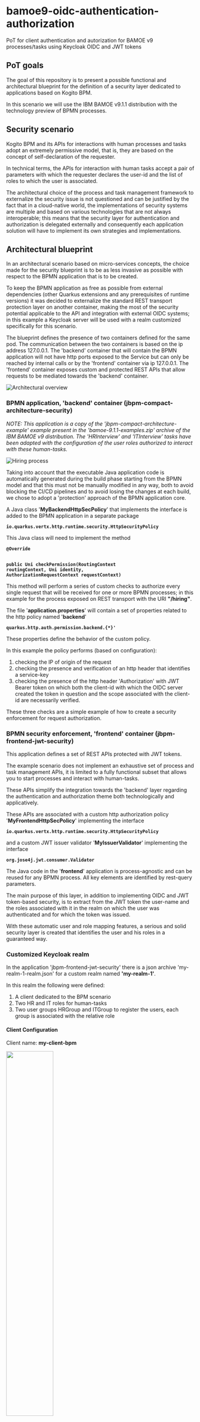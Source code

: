 # bamoe9-oidc-authentication-authorization

PoT for client authentication and autorization for BAMOE v9 processes/tasks using Keycloak OIDC and JWT tokens

## PoT goals

The goal of this repository is to present a possible functional and architectural blueprint for the definition of a security layer dedicated to applications based on Kogito BPM.

In this scenario we will use the IBM BAMOE v9.1.1 distribution with the technology preview of BPMN processes.


## Security scenario

Kogito BPM and its APIs for interactions with human processes and tasks adopt an extremely permissive model, that is, they are based on the concept of self-declaration of the requester.

In technical terms, the APIs for interaction with human tasks accept a pair of parameters with which the requester declares the user-id and the list of roles to which the user is associated.

The architectural choice of the process and task management framework to externalize the security issue is not questioned and can be justified by the fact that in a cloud-native world, the implementations of security systems are multiple and based on various technologies that are not always interoperable; this means that the security layer for authentication and authorization is delegated externally and consequently each application solution will have to implement its own strategies and implementations.

## Architectural blueprint

In an architectural scenario based on micro-services concepts, the choice made for the security blueprint is to be as less invasive as possible with respect to the BPMN application that is to be created.

To keep the BPMN application as free as possible from external dependencies (other Quarkus extensions and any prerequisites of runtime versions) it was decided to externalize the standard REST transport protection layer on another container, making the most of the security potential applicable to the API and integration with external OIDC systems; in this example a Keycloak server will be used with a realm customized specifically for this scenario.

The blueprint defines the presence of two containers defined for the same pod. The communication between the two containers is based on the ip address 127.0.0.1. The 'backend' container that will contain the BPMN application will not have http ports exposed to the Service but can only be reached by internal calls or by the 'frontend' container via ip 127.0.0.1. The 'frontend' container exposes custom and protected REST APIs that allow requests to be mediated towards the 'backend' container.

![Architectural overview](./docs/BAMOE9-SecurityBlueprint.png "Architectural overview")


### BPMN application, 'backend' container (jbpm-compact-architecture-security)

<i>
NOTE:
This application is a copy of the 'jbpm-compact-architecture-example' example present in the 'bamoe-9.1.1-examples.zip' archive of the IBM BAMOE v9 distribution.
The 'HRInterview' and 'ITInterview' tasks have been adapted with the configuration of the user roles authorized to interact with these human-tasks.
</i>

![Hiring process](./docs/BAMOE9-HiringProcess.png "Hiring process")


Taking into account that the executable Java application code is automatically generated during the build phase starting from the BPMN model and that this must not be manually modified in any way, both to avoid blocking the CI/CD pipelines and to avoid losing the changes at each build, we chose to adopt a 'protection' approach of the BPMN application core.

A Java class '<b>MyBackendHttpSecPolicy</b>' that implements the interface is added to the BPMN application in a separate package

<b><code>io.quarkus.vertx.http.runtime.security.HttpSecurityPolicy</code></b>

This Java class will need to implement the method

<b>
<code>@Override

public Uni<CheckResult> checkPermission(RoutingContext routingContext, Uni<SecurityIdentity> identity, AuthorizationRequestContext requestContext)</code>
</b>

This method will perform a series of custom checks to authorize every single request that will be received for one or more BPMN processes; in this example for the process exposed on REST transport with the URI <b>"/hiring"</b>.

The file '<b>application.properties</b>' will contain a set of properties related to the http policy named '<b>backend</b>'

<b><code>quarkus.http.auth.permission.backend.{*}'</code></b>

These properties define the behavior of the custom policy.

In this example the policy performs (based on configuration):

1. checking the IP of origin of the request
2. checking the presence and verification of an http header that identifies a service-key
3. checking the presence of the http header 'Authorization' with JWT Bearer token on which both the client-id with which the OIDC server created the token in question and the scope associated with the client-id are necessarily verified.

These three checks are a simple example of how to create a security enforcement for request authorization.

### BPMN security enforcement, 'frontend' container (jbpm-frontend-jwt-security)

This application defines a set of REST APIs protected with JWT tokens.

The example scenario does not implement an exhaustive set of process and task management APIs, it is limited to a fully functional subset that allows you to start processes and interact with human-tasks.

These APIs simplify the integration towards the 'backend' layer regarding the authentication and authorization theme both technologically and applicatively.

These APIs are associated with a custom http authorization policy '<b>MyFrontendHttpSecPolicy</b>' implementing the interface

<b><code>io.quarkus.vertx.http.runtime.security.HttpSecurityPolicy</code></b>

and a custom JWT issuer validator '<b>MyIssuerValidator</b>'  implementing the interface

<b><code>org.jose4j.jwt.consumer.Validator</code></b>

The Java code in the '<b>frontend</b>' application is process-agnostic and can be reused for any BPMN process. All key elements are identified by rest-query parameters.

The main purpose of this layer, in addition to implementing OIDC and JWT token-based security, is to extract from the JWT token the user-name and the roles associated with it in the realm on which the user was authenticated and for which the token was issued.

With these automatic user and role mapping features, a serious and solid security layer is created that identifies the user and his roles in a guaranteed way.

### Customized Keycloak realm

In the application 'jbpm-frontend-jwt-security' there is a json archive 'my-realm-1-realm.json' for a custom realm named <b>'my-realm-1'</b>.

In this realm the following were defined:

1. A client dedicated to the BPM scenario
2. Two HR and IT roles for human-tasks
3. Two user groups HRGroup and ITGroup to register the users, each group is associated with the relative role

#### Client Configuration

Client name: <b>my-client-bpm</b>

<img src="./docs/Keycloak-Client.png" width="50%" height="50%">

Client scope: <b>my-bpm-scope</b>

<img src="./docs/Keycloak-Client-Scope.png" width="50%" height="50%">


#### Realm Roles Configuration

Realm Roles: <b>HR</b>, <b>IT</b>

<img src="./docs/Keycloak-Roles.png" width="50%" height="50%">


#### Group Configuration

Groups: <b>HRGroup</b>, <b>ITGroup</b>

<img src="./docs/Keycloak-Groups.png" width="50%" height="50%">

Groups to Roles mapping: <b>HRGroup</b>, <b>ITGroup</b>

<img src="./docs/Keycloak-Groups-RoleMapping.png" width="75%" height="75%">

Users in group HRGroup (role HR): <b>alice</b>, <b>mary</b>

Users in group ITGroup (role IT): <b>john</b>, <b>marco</b>


## Blueprint solution known limits

This repository should be considered an example from which to start to create proprietary solutions that will implement all the security policies that are required in your environments.

No performance analysis has been performed.

No scalability analysis of the solution has been performed.

<b><i>
The application code present in this repository is purely for example purposes and SHOULD NOT be used in production environments.

Any use in whole or in part is at your own risk.
</i></b>

## Run the demo

Instructions to run a test:

### Frontend application
Open a first shell in the folder 'jbpm-frontend-jwt-security' and run the command <pre>quarkus dev</pre>.

The dev-services start a Keycloak container based on 'quay.io/keycloak/keycloak:25.0.6' according to dependency.

This Keycloak server is configured on port 44444 with custom realm defined in 'my-realm-1-realm.json'.

The dev-ui is at the link http://localhost:8880/q/dev-ui/extensions

See 'application.properties' file
<pre>
quarkus.keycloak.devservices.realm-path=my-realm-1-realm.json
quarkus.keycloak.devservices.port=44444

quarkus.http.port=8880
</pre>

### Backend application
Open a second shell in the folder 'jbpm-compact-architecture-security' and run the command <pre>quarkus dev</pre>.

The dev-services start a Postgres container based on 'docker.io/library/postgres:14' according to dependency.

The dev-ui is at the link http://localhost:8080/q/dev-ui/extensions

With security policies enabled (in this case also in DEV profile) the process management console 'jBPM Quarkus Dev UI' cannot work.
In 'Developer Tools' of your browser the error is
<pre>
Request URL:
http://localhost:8080/graphql
Request Method:
POST
Status Code:
403 Forbidden
Remote Address:
[::1]:8080
Referrer Policy:
strict-origin-when-cross-origin
</pre>

Our security protection is working fine !

Now let's continue the tests using 'curl' to trigger the various features.

The token and tasks can expire, in case of empty result of the 'curl' command use the -v flag instead of -s to have the details of the operation.

### 1. Login to Keycloak and grab a JWT token
<pre>
# token for HR user 
# run all the following commands to get the service token in KC_TOKEN (from .access_token attribute)

KC_PORT=44444
KC_REALM=my-realm-1
KC_CLIENT_USER=my-client-bpm
KC_CLIENT_SECRET=my-secret-bpm
USER_NAME=alice
USER_PWD=alice
KC_TOKEN_EXPIRATION=""
KC_TOKEN_SCOPE=""

# login
KC_FULL_TOKEN=$(curl -sk -X POST http://localhost:${KC_PORT}/realms/${KC_REALM}/protocol/openid-connect/token \
  --user ${KC_CLIENT_USER}:${KC_CLIENT_SECRET} -H 'content-type: application/x-www-form-urlencoded' \
  -d 'username='${USER_NAME}'&password='${USER_PWD}'&grant_type=password&scope=openid')

if ([[ ! -z "${KC_FULL_TOKEN}" ]] && [[ "${KC_FULL_TOKEN}" != "null" ]]) then echo "Logged in"; else echo "Not logged in"; fi

if ([[ ! -z "${KC_FULL_TOKEN}" ]] && [[ "${KC_FULL_TOKEN}" != "null" ]]) then KC_TOKEN=$(echo "${KC_FULL_TOKEN}" | jq '.access_token' | sed 's/"//g'); else KC_TOKEN=""; fi

if ([[ ! -z "${KC_FULL_TOKEN}" ]] && [[ "${KC_FULL_TOKEN}" != "null" ]]) then KC_TOKEN_EXPIRATION=$(echo $KC_FULL_TOKEN | jq .expires_in | sed 's/"//g'); fi

if ([[ ! -z "${KC_FULL_TOKEN}" ]] && [[ "${KC_FULL_TOKEN}" != "null" ]]) then KC_TOKEN_SCOPE=$(echo $KC_FULL_TOKEN | jq .scope | sed 's/"//g'); fi

echo "Token expires in: ${KC_TOKEN_EXPIRATION}"
echo "Token scopes: ${KC_TOKEN_SCOPE}"

</pre>

This is an example of KC_FULL_TOKEN content

echo $KC_FULL_TOKEN | jq .

<pre>
{
  "access_token": "eyJhbGci.......HRPcCOaTVgeXw",
  "expires_in": 14400,
  "refresh_expires_in": 1800,
  "refresh_token": "eyJhbGciOiJIUzUx........6oZGLEBf7GDL8ZUdG1w",
  "token_type": "Bearer",
  "id_token": "eyJhbGciOi.........coosgBAgaRUm34cfVeZJw",
  "not-before-policy": 0,
  "session_state": "e9fcaf93-dd0a-4cce-8c3a-64cd3f2b9c1b",
  "scope": "openid profile email my-bpm-scope"
}
</pre>

### 2. Start a process instance

The 'frontend' application exposes REST API on path '/bamoe'

As from configuration only users belonging to 'HR' role can start process instances. So 'alice' is authorized.
<pre>
# list of roles authorized to start a process instance
# last key segment must be equal to process name
marco.bamoe.process-starter-roles.hiring=HR
</pre>

<pre>
_PROCESS_NAME=hiring

INSTANCE_RESULT=$(curl -s -H "Content-Type: application/json" -H "Accept: application/json" -H "Authorization: Bearer "${KC_TOKEN} \
  -X POST http://localhost:8880/bamoe/process-instances/${_PROCESS_NAME} \
    -d '{"candidateData": { "name": "Jon", "lastName": "Snow", "email": "jon@snow.org", "experience": 5, "skills": ["Java", "Kogito", "Fencing"]}}' )
    
echo ${INSTANCE_RESULT} | jq .
_PROC_ID=$(echo ${INSTANCE_RESULT} | jq .id | sed 's/"//g')
echo "new instance id: "${_PROC_ID}
</pre>

Now try the same command with verbose flag -v and without the 'Authorization' header or with fake value

MUST fail
<pre>
curl -v -H "Content-Type: application/json" -H "Accept: application/json" -H "Authorization: Bearer XYZ" \
  -X POST http://localhost:8880/bamoe/process-instances/${_PROCESS_NAME} \
    -d '{"candidateData": { "name": "Jon", "lastName": "Snow", "email": "jon@snow.org", "experience": 5, "skills": ["Java", "Kogito", "Fencing"]}}'
</pre>

the error is '401 Unauthorized' and text should be similar to
<pre>
> POST /bamoe/process-instances/hiring HTTP/1.1
> Host: localhost:8880
> User-Agent: curl/7.76.1
> Content-Type: application/json
> Accept: application/json
> Authorization: Bearer XYZ
> Content-Length: 138
> 
* Mark bundle as not supporting multiuse
< HTTP/1.1 401 Unauthorized
< www-authenticate: Bearer
< content-length: 0
< 
* Connection #0 to host localhost left intact
</pre>

Now login with user 'john' and try to start a process instance.
<pre>
USER_NAME=john
USER_PWD=john

KC_PORT=44444
KC_REALM=my-realm-1
KC_CLIENT_USER=my-client-bpm
KC_CLIENT_SECRET=my-secret-bpm
KC_TOKEN_EXPIRATION=""
KC_TOKEN_SCOPE=""
KC_FULL_TOKEN=$(curl -sk -X POST http://localhost:${KC_PORT}/realms/${KC_REALM}/protocol/openid-connect/token \
  --user ${KC_CLIENT_USER}:${KC_CLIENT_SECRET} -H 'content-type: application/x-www-form-urlencoded' \
  -d 'username='${USER_NAME}'&password='${USER_PWD}'&grant_type=password&scope=openid')
if ([[ ! -z "${KC_FULL_TOKEN}" ]] && [[ "${KC_FULL_TOKEN}" != "null" ]]) then echo "Logged in"; else echo "Not logged in"; fi
if ([[ ! -z "${KC_FULL_TOKEN}" ]] && [[ "${KC_FULL_TOKEN}" != "null" ]]) then KC_TOKEN=$(echo "${KC_FULL_TOKEN}" | jq '.access_token' | sed 's/"//g'); else KC_TOKEN=""; fi
if ([[ ! -z "${KC_FULL_TOKEN}" ]] && [[ "${KC_FULL_TOKEN}" != "null" ]]) then KC_TOKEN_EXPIRATION=$(echo $KC_FULL_TOKEN | jq .expires_in | sed 's/"//g'); fi
if ([[ ! -z "${KC_FULL_TOKEN}" ]] && [[ "${KC_FULL_TOKEN}" != "null" ]]) then KC_TOKEN_SCOPE=$(echo $KC_FULL_TOKEN | jq .scope | sed 's/"//g'); fi
echo "Token expires in: ${KC_TOKEN_EXPIRATION}"
echo "Token scopes: ${KC_TOKEN_SCOPE}"

</pre>

<pre>
curl -v -H "Content-Type: application/json" -H "Accept: application/json" -H "Authorization: Bearer "${KC_TOKEN} \
  -X POST http://localhost:8880/bamoe/process-instances/${_PROCESS_NAME} \
    -d '{"candidateData": { "name": "Jon", "lastName": "Snow", "email": "jon@snow.org", "experience": 5, "skills": ["Java", "Kogito", "Fencing"]}}'
</pre>

the error is '403 Forbidden' and text should be similar to
<pre>
> Content-Length: 138
> 
* Mark bundle as not supporting multiuse
< HTTP/1.1 403 Forbidden
< content-length: 0
< 
* Connection #0 to host localhost left intact
</pre>

### 3. Get a list of process instances

Login again with user 'alice', he has the role granted to interact with first human-tak in the process.

Then run the following requests

<pre>
# get the list of process instances
curl -s -H "Authorization: Bearer "${KC_TOKEN} -X GET http://localhost:8880/bamoe/process-instances/${_PROCESS_NAME} | jq .
</pre>

Then copy the value of an process instance id and set into _PROC_ID variable.

For example
<pre>
_PROC_ID=9824a8d9-f611-4cfc-af0c-96a1426e309d

# get the details of an instance
curl -s -H "Authorization: Bearer "${KC_TOKEN} -X GET http://localhost:8880/bamoe/process-data/${_PROCESS_NAME}/${_PROC_ID} | jq .
</pre>

<pre>
# get the tasks list for an instance
_PROC_ID=9824a8d9-f611-4cfc-af0c-96a1426e309d
curl -s -H "Authorization: Bearer "${KC_TOKEN} -X GET http://localhost:8880/bamoe/task-list/${_PROCESS_NAME}/${_PROC_ID} | jq .
</pre>

### 3. Get a list of tasks for a process instances

Then copy the value of id for an HRInterview task instance into TASK_ID variable.

<pre>
# get task details
_PROC_ID=9824a8d9-f611-4cfc-af0c-96a1426e309d
TASK_ID=748ec1f8-3d72-410a-a54b-309d0a5704cd
TASK_NAME=HRInterview

curl -s -H "Authorization: Bearer "${KC_TOKEN} -X GET http://localhost:8880/bamoe/task-instance/${_PROCESS_NAME}/${_PROC_ID}/${TASK_NAME}/${TASK_ID} | jq .
</pre>

### 4. Claim a tasks

Continue to use the variable values used in previous step.

<pre>
curl -s -H "Content-Type: application/json" -H "Accept: application/json" -H "Authorization: Bearer "${KC_TOKEN} -X POST http://localhost:8880/bamoe/task-claim/${_PROCESS_NAME}/${_PROC_ID}/${TASK_NAME}/${TASK_ID} | jq .
</pre>

now read again the details of the same task 

<pre>
curl -s -H "Authorization: Bearer "${KC_TOKEN} -X GET http://localhost:8880/bamoe/task-instance/${_PROCESS_NAME}/${_PROC_ID}/${TASK_NAME}/${TASK_ID} | jq .
</pre>

note that the task status has now changed from

<pre>
  "phase": "active",
  "phaseStatus": "Ready",
</pre>

to 

<pre>
  "phase": "claim",
  "phaseStatus": "Reserved",
</pre>

### 5. Complete a tasks

Continue to use the variable values used in previous step.

<pre>
# complete task
curl -s -H "Content-Type: application/json" -H "Accept: application/json" -H "Authorization: Bearer "${KC_TOKEN} -X POST http://localhost:8880/bamoe/task-complete/${_PROCESS_NAME}/${_PROC_ID}/${TASK_NAME}/${TASK_ID} \
-d '{
  "offer": {
    "category": "Very Old Senior Software Engineer",
    "salary": 99999
  },
  "candidate": {
    "name": "Jon",
    "lastName": "Snow",
    "email": "jon@snow.org",
    "experience": 5,
    "skills": [
      "Java",
      "Kogito",
      "Fencing"
    ]
  },
  "approve": true
}' | jq .

</pre>

Now the task is completed, login with user 'john' and do the same steps to complete the 'ITInterview' human-task.
